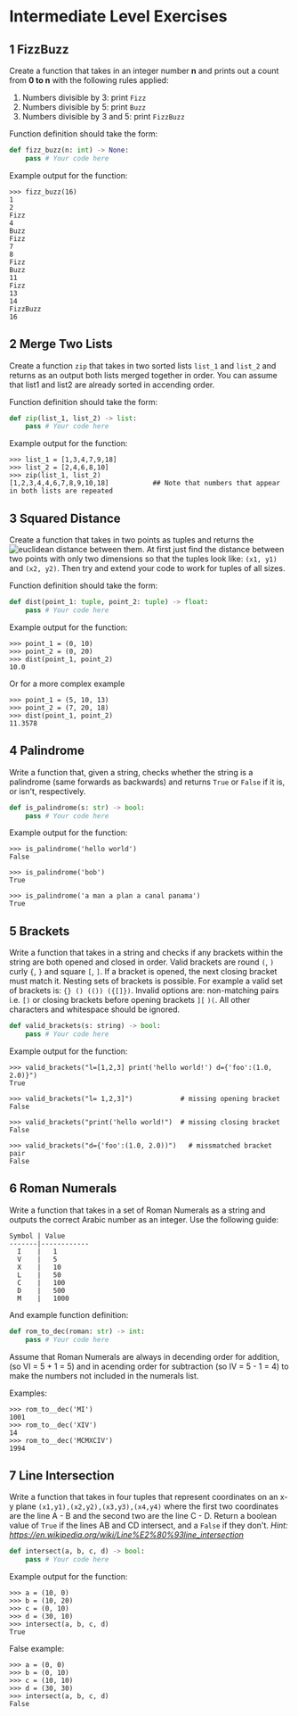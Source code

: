 # Intermediate Level Exercises

## 1 FizzBuzz
 Create a function that takes in an integer number **n** and prints out a count from **0 to n** with the following rules applied:
 
 1. Numbers divisible by 3: print `Fizz`
 2. Numbers divisible by 5: print `Buzz`
 3. Numbers divisible by 3 and 5: print `FizzBuzz`

Function definition should take the form:
```python
def fizz_buzz(n: int) -> None:
    pass # Your code here
```

Example output for the function:
```
>>> fizz_buzz(16)
1
2
Fizz
4
Buzz
Fizz
7
8
Fizz
Buzz
11
Fizz
13
14
FizzBuzz
16
```

## 2 Merge Two Lists

Create a function `zip` that takes in two sorted lists `list_1` and `list_2` and returns as an output both lists merged together in order.  You can assume that list1 and list2 are already sorted in accending order.

Function definition should take the form:
```python
def zip(list_1, list_2) -> list:
    pass # Your code here
```

Example output for the function:
```
>>> list_1 = [1,3,4,7,9,18]
>>> list_2 = [2,4,6,8,10]
>>> zip(list_1, list_2)
[1,2,3,4,4,6,7,8,9,10,18]           ## Note that numbers that appear in both lists are repeated
```

## 3 Squared Distance

Create a function that takes in two points as tuples and returns the ![euclidean distance](https://en.wikipedia.org/wiki/Euclidean_distance) between them.  At first just find the distance between two points with only two dimensions so that the tuples look like: `(x1, y1)` and `(x2, y2)`.  Then try and extend your code to work for tuples of all sizes.

Function definition should take the form:
```python
def dist(point_1: tuple, point_2: tuple) -> float:
    pass # Your code here
```


Example output for the function:
```
>>> point_1 = (0, 10)
>>> point_2 = (0, 20)
>>> dist(point_1, point_2)
10.0
```
Or for a more complex example
```
>>> point_1 = (5, 10, 13)
>>> point_2 = (7, 20, 18)
>>> dist(point_1, point_2)
11.3578
```

## 4 Palindrome
Write a function that, given a string, checks whether the string is a palindrome (same forwards as backwards) and returns `True` or `False` if it is, or isn't, respectively.
```python
def is_palindrome(s: str) -> bool:
    pass # Your code here
```

Example output for the function:
```
>>> is_palindrome('hello world')
False

>>> is_palindrome('bob')
True

>>> is_palindrome('a man a plan a canal panama')
True
```

## 5 Brackets
Write a function that takes in a string and checks if any brackets within the string are both opened and closed in order.  Valid brackets are round `(`, `)` curly `{`, `}` and square `[`, `]`. If a bracket is opened, the next closing bracket must match it.  Nesting sets of brackets is possible.  For example a valid set of brackets is: `{} () (()) ({[]})`.  Invalid options are:  non-matching pairs i.e. `[)` or  closing brackets before opening brackets `][` `)(`.  All other characters and whitespace should be ignored.
```python
def valid_brackets(s: string) -> bool:
    pass # Your code here
```

Example output for the function:
```
>>> valid_brackets("l=[1,2,3] print('hello world!') d={'foo':(1.0, 2.0)}")
True

>>> valid_brackets("l= 1,2,3]")            # missing opening bracket
False

>>> valid_brackets("print('hello world!")  # missing closing bracket
False

>>> valid_brackets("d={'foo':(1.0, 2.0))")   # missmatched bracket pair
False
```

## 6 Roman Numerals
Write a function that takes in a set of Roman Numerals as a string and outputs the correct Arabic number as an integer.  Use the following guide:

```
Symbol | Value
-------|------------
  I    |   1
  V    |   5
  X    |   10
  L    |   50
  C    |   100
  D    |   500
  M    |   1000
```
And example function definition:
```python
def rom_to_dec(roman: str) -> int:
    pass # Your code here
```
Assume that Roman Numerals are always in decending order for addition, (so VI = 5 + 1 = 5)  and in acending order for subtraction (so IV = 5 - 1 = 4) to make the numbers not included in the numerals list.

Examples:
```
>>> rom_to__dec('MI')
1001
>>> rom_to__dec('XIV')
14
>>> rom_to__dec('MCMXCIV')
1994
```


## 7 Line Intersection
Write a function that takes in four tuples that represent coordinates on an x-y plane `(x1,y1),(x2,y2),(x3,y3),(x4,y4)` where the first two coordinates are the line A - B  and the second two are the line C - D.  Return a boolean value of `True` if the lines AB and CD intersect, and a `False` if they don't. _Hint: https://en.wikipedia.org/wiki/Line%E2%80%93line_intersection_

```python 
def intersect(a, b, c, d) -> bool:
    pass # Your code here
```

Example output for the function:
```
>>> a = (10, 0)
>>> b = (10, 20)
>>> c = (0, 10)
>>> d = (30, 10)
>>> intersect(a, b, c, d)
True
```
False example:
```
>>> a = (0, 0)
>>> b = (0, 10)
>>> c = (10, 10)
>>> d = (30, 30)
>>> intersect(a, b, c, d)
False
```

